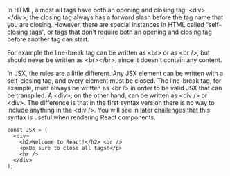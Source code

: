 In HTML, almost all tags have both an opening and closing tag: \<div>\</div>; the closing tag always has a forward slash before the tag name that you are closing. However, there are special instances in HTML called “self-closing tags”, or tags that don’t require both an opening and closing tag before another tag can start.    

For example the line-break tag can be written as \<br> or as \<br />, but should never be written as \<br>\</br>, since it doesn't contain any content.  

In JSX, the rules are a little different. Any JSX element can be written with a self-closing tag, and every element must be closed. The line-break tag, for example, must always be written as \<br \/> in order to be valid JSX that can be transpiled. A \<div>, on the other hand, can be written as \<div /> or \<div></div>. The difference is that in the first syntax version there is no way to include anything in the \<div />. You will see in later challenges that this syntax is useful when rendering React components.  

```JSX
const JSX = (
  <div>
    <h2>Welcome to React!</h2> <br />
    <p>Be sure to close all tags!</p>
    <hr />
  </div>
);
```

